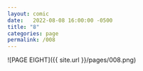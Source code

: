 ```yaml
---
layout: comic
date:   2022-08-08 16:00:00 -0500
title: "8"
categories: page
permalink: /008
---
```

![PAGE EIGHT]({{ site.url }}/pages/008.png)
